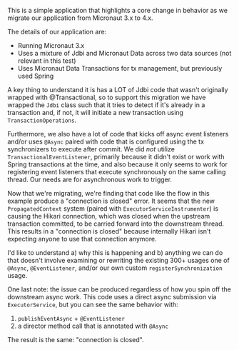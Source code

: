 This is a simple application that highlights a core change in behavior as we migrate our application from Micronaut 3.x
to 4.x.

The details of our application are:

- Running Micronaut 3.x
- Uses a mixture of Jdbi and Micronaut Data across two data sources (not relevant in this test)
- Uses Micronaut Data Transactions for tx management, but previously used Spring

A key thing to understand it is has a LOT of Jdbi code that wasn't originally wrapped with @Transactional, so to support
this migration we have wrapped the `Jdbi` class such that it tries to detect if it's already in a transaction and, if 
not, it will initiate a new transaction using `TransactionOperations`.

Furthermore, we also have a lot of code that kicks off async event listeners and/or uses `@Async` paired with code that
is configured using the tx synchronizers to execute after commit. We did _not_ utilize `TransactionalEventListener`,
primarily because it didn't exist or work with Spring transactions at the time, and also because it only seems to work
for registering event listeners that execute synchronously on the same calling thread. Our needs are for asynchronous
work to trigger.

Now that we're migrating, we're finding that code like the flow in this example produce a "connection is closed" error.
It seems that the new `PropagatedContext` system (paired with `ExecutorServiceInstrumenter`) is causing the Hikari 
connection, which was closed when the upstream transaction committed, to be carried forward into the downstream thread.
This results in a "connection is closed" because internally Hikari isn't expecting anyone to use that connection anymore.

I'd like to understand a) why this is happening and b) anything we can do that doesn't involve examining or rewriting 
the existing 300+ usages one of `@Async`, `@EventListener`, and/or our own custom `registerSynchronization` usage.

One last note: the issue can be produced regardless of how you spin off the downstream async work. This code uses a 
direct async submission via `ExecutorService`, but you can see the same behavior with: 
1) `publishEventAsync` + `@EventListener`
2) a director method call that is annotated with `@Async`

The result is the same: "connection is closed".